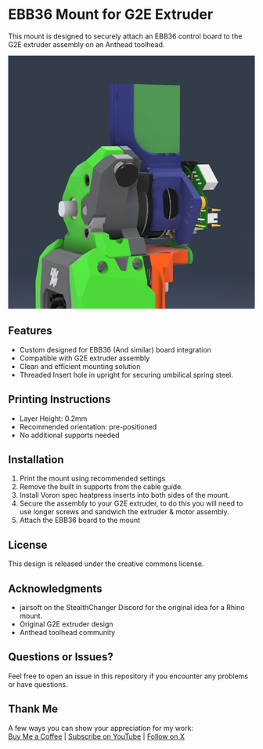 # EBB36 Mount for G2E Extruder

This mount is designed to securely attach an EBB36 control board to the G2E extruder assembly on an Anthead toolhead.

![Render of the mount](images/render1.png)

## Features
- Custom designed for EBB36 (And similar) board integration
- Compatible with G2E extruder assembly
- Clean and efficient mounting solution
- Threaded Insert hole in upright for securing umbilical spring steel.

## Printing Instructions
- Layer Height: 0.2mm
- Recommended orientation: pre-positioned
- No additional supports needed

## Installation
1. Print the mount using recommended settings
2. Remove the built in supports from the cable guide.
3. Install Voron spec heatpress inserts into both sides of the mount.
4. Secure the assembly to your G2E extruder, to do this you will need to use longer screws and sandwich the extruder & motor assembly.
5. Attach the EBB36 board to the mount

## License
This design is released under the creative commons license.

## Acknowledgments
- jairsoft on the StealthChanger Discord for the original idea for a Rhino mount.
- Original G2E extruder design
- Anthead toolhead community

## Questions or Issues?
Feel free to open an issue in this repository if you encounter any problems or have questions.

## Thank Me
A few ways you can show your appreciation for my work:\
[Buy Me a Coffee](https://buymeacoffee.com/makermylo) | [Subscribe on YouTube](https://www.youtube.com/@makermylo) | [Follow on X](https://x.com/MakerMylo)
